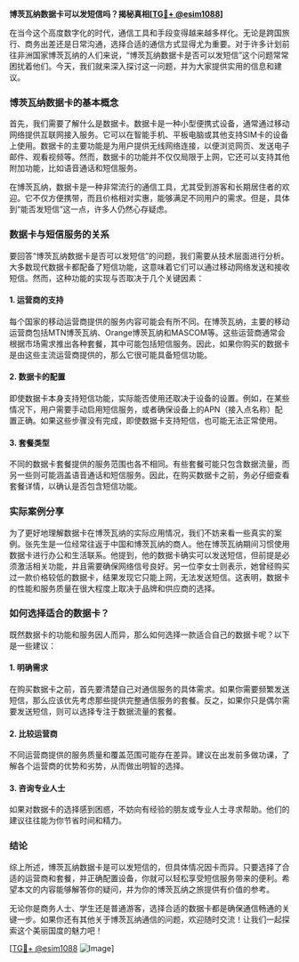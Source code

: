 **博茨瓦纳数据卡可以发短信吗？揭秘真相[[TG💪+ @esim1088](https://t.me/s/esim1088)]**

在当今这个高度数字化的时代，通信工具和手段变得越来越多样化。无论是跨国旅行、商务出差还是日常沟通，选择合适的通信方式显得尤为重要。对于许多计划前往非洲国家博茨瓦纳的人们来说，“博茨瓦纳数据卡是否可以发短信”这个问题常常困扰着他们。今天，我们就来深入探讨这一问题，并为大家提供实用的信息和建议。

### 博茨瓦纳数据卡的基本概念

首先，我们需要了解什么是数据卡。数据卡是一种小型便携式设备，通常通过移动网络提供互联网接入服务。它可以在智能手机、平板电脑或其他支持SIM卡的设备上使用。数据卡的主要功能是为用户提供无线网络连接，以便浏览网页、发送电子邮件、观看视频等。然而，数据卡的功能并不仅仅局限于上网，它还可以支持其他附加功能，比如语音通话和短信服务。

在博茨瓦纳，数据卡是一种非常流行的通信工具，尤其受到游客和长期居住者的欢迎。它不仅方便携带，而且价格相对实惠，能够满足不同用户的需求。但是，具体到“能否发短信”这一点，许多人仍然心存疑虑。

### 数据卡与短信服务的关系

要回答“博茨瓦纳数据卡是否可以发短信”的问题，我们需要从技术层面进行分析。大多数现代数据卡都配备了短信功能，这意味着它们可以通过移动网络发送和接收短信。然而，这种功能的实现与否取决于几个关键因素：

#### 1. **运营商的支持**
   每个国家的移动运营商提供的服务内容可能会有所不同。在博茨瓦纳，主要的移动运营商包括MTN博茨瓦纳、Orange博茨瓦纳和MASCOM等。这些运营商通常会根据市场需求推出各种套餐，其中可能包括短信服务。因此，如果你购买的数据卡是由这些主流运营商提供的，那么它很可能具备短信功能。

#### 2. **数据卡的配置**
   即使数据卡本身支持短信功能，实际能否使用还取决于设备的设置。例如，在某些情况下，用户需要手动启用短信服务，或者确保设备上的APN（接入点名称）配置正确。如果这些步骤没有完成，即使数据卡支持短信，也可能无法正常使用。

#### 3. **套餐类型**
   不同的数据卡套餐提供的服务范围也各不相同。有些套餐可能只包含数据流量，而另一些则可能涵盖语音通话和短信服务。因此，在购买数据卡之前，务必仔细查看套餐详情，以确认是否包含短信功能。

### 实际案例分享

为了更好地理解数据卡在博茨瓦纳的实际应用情况，我们不妨来看一些真实的案例。张先生是一位经常往返于中国和博茨瓦纳的商人。他在博茨瓦纳期间习惯使用数据卡进行办公和生活联系。他提到，他的数据卡确实可以发送短信，但前提是必须激活相关功能，并且需要确保网络信号良好。另一位李女士则表示，她曾经购买过一款价格较低的数据卡，结果发现它只能上网，无法发送短信。这表明，数据卡的性能和服务质量在很大程度上取决于品牌和供应商的选择。

### 如何选择适合的数据卡？

既然数据卡的功能和服务因人而异，那么如何选择一款适合自己的数据卡呢？以下是一些建议：

#### 1. **明确需求**
   在购买数据卡之前，首先要清楚自己对通信服务的具体需求。如果你需要频繁发送短信，那么应该优先考虑那些提供完整通信服务的套餐。反之，如果你只是偶尔需要发送短信，则可以选择专注于数据流量的套餐。

#### 2. **比较运营商**
   不同运营商提供的服务质量和覆盖范围可能存在差异。建议在出发前多做功课，了解各个运营商的优势和劣势，从而做出明智的选择。

#### 3. **咨询专业人士**
   如果对数据卡的选择感到困惑，不妨向有经验的朋友或专业人士寻求帮助。他们的建议往往能为你节省时间和精力。

### 结论

综上所述，博茨瓦纳数据卡是可以发短信的，但具体情况因卡而异。只要选择了合适的运营商和套餐，并正确配置设备，你就可以轻松享受短信服务带来的便利。希望本文的内容能够解答你的疑问，并为你的博茨瓦纳之旅提供有价值的参考。

无论你是商务人士、学生还是普通游客，选择合适的数据卡都是确保通信畅通的关键一步。如果你还有其他关于博茨瓦纳通信的问题，欢迎随时交流！让我们一起探索这个美丽国度的魅力吧！

[[TG💪+ @esim1088](https://t.me/s/esim1088) ![Image](https://i.postimg.cc/4NQfJmqS/Snipaste-2025-05-13-00-14-12.png)]